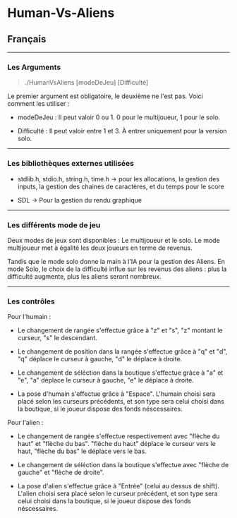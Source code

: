 # Human-Vs-Aliens

## Français

---

### Les Arguments

>./HumanVsAliens [modeDeJeu] [Difficulté]

Le premier argument est obligatoire, le deuxième ne l'est pas. Voici comment les utiliser :

- modeDeJeu : Il peut valoir 0 ou 1. 0 pour le multijoueur, 1 pour le solo.

- Difficulté : Il peut valoir entre 1 et 3. À entrer uniquement pour la version solo.

---

### Les bibliothèques externes utilisées

- stdlib.h, stdio.h, string.h, time.h
-> pour les allocations, la gestion des inputs, la gestion des chaines de caractères, et du temps pour le score

- SDL
-> Pour la gestion du rendu graphique

---

### Les différents mode de jeu

Deux modes de jeux sont disponibles : Le multijoueur et le solo.
Le mode multijoueur met à égalité les deux joueurs en terme de revenus.

Tandis que le mode solo donne la main à l'IA pour la gestion des Aliens.
En mode Solo, le choix de la difficulté influe sur les revenus des aliens : plus la difficulté augmente, plus les aliens seront nombreux.

---

### Les contrôles

Pour l'humain :

- Le changement de rangée s'effectue grâce à "z" et "s", "z" montant le curseur, "s" le descendant.

- Le changement de position dans la rangée s'effectue grâce à "q" et "d", "q" déplace le curseur à gauche, "d" le déplace à droite.

- Le changement de séléction dans la boutique s'effectue grâce à "a" et "e", "a" déplace le curseur à gauche, "e" le déplace à droite.

- La pose d'humain s'effectue grâce à "Espace". L'humain choisi sera placé selon les curseurs précédents, et son type sera celui choisi dans la boutique, si le joueur dispose des fonds néscessaires.

Pour l'alien :

- Le changement de rangée s'effectue respectivement avec "flèche du haut" et "flèche du bas". "flèche du haut" déplace le curseur vers le haut, "flèche du bas" le déplace vers le bas.

- Le changement de séléction dans la boutique s'effectue avec "flèche de gauche" et "flèche de droite".

- La pose d'alien s'effectue grâce à "Entrée" (celui au dessus de shift). L'alien choisi sera placé selon le curseur précédent, et son type sera celui choisi dans la boutique, si le joueur dispose des fonds néscessaires.
